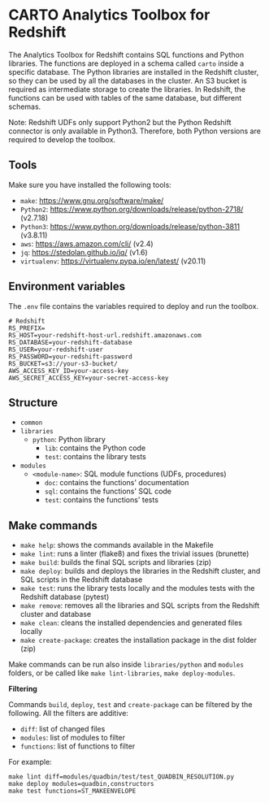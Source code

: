 # CARTO Analytics Toolbox for Redshift

The Analytics Toolbox for Redshift contains SQL functions and Python libraries. The functions are deployed in a schema called `carto` inside a specific database. The Python libraries are installed in the Redshift cluster, so they can be used by all the databases in the cluster. An S3 bucket is required as intermediate storage to create the libraries. In Redshift, the functions can be used with tables of the same database, but different schemas.

Note: Redshift UDFs only support Python2 but the Python Redshift connector is only available in Python3. Therefore, both Python versions are required to develop the toolbox.

## Tools

Make sure you have installed the following tools:

- `make`: https://www.gnu.org/software/make/
- `Python2`: https://www.python.org/downloads/release/python-2718/ (v2.7.18)
- `Python3`: https://www.python.org/downloads/release/python-3811 (v3.8.11)
- `aws`: https://aws.amazon.com/cli/ (v2.4)
- `jq`: https://stedolan.github.io/jq/ (v1.6)
- `virtualenv`: https://virtualenv.pypa.io/en/latest/ (v20.11)

## Environment variables

The `.env` file contains the variables required to deploy and run the toolbox.

```
# Redshift
RS_PREFIX=
RS_HOST=your-redshift-host-url.redshift.amazonaws.com
RS_DATABASE=your-redshift-database
RS_USER=your-redshift-user
RS_PASSWORD=your-redshift-password
RS_BUCKET=s3://your-s3-bucket/
AWS_ACCESS_KEY_ID=your-access-key
AWS_SECRET_ACCESS_KEY=your-secret-access-key
```

## Structure

- `common`
- `libraries`
    - `python`: Python library
        - `lib`: contains the Python code
        - `test`: contains the library tests
- `modules`
    - `<module-name>`: SQL module functions (UDFs, procedures)
        - `doc`: contains the functions' documentation
        - `sql`: contains the functions' SQL code
        - `test`: contains the functions' tests

## Make commands

- `make help`: shows the commands available in the Makefile
- `make lint`: runs a linter (flake8) and fixes the trivial issues (brunette)
- `make build`: builds the final SQL scripts and libraries (zip)
- `make deploy`: builds and deploys the libraries in the Redshift cluster, and SQL scripts in the Redshift database
- `make test`: runs the library tests locally and the modules tests with the Redshift database (pytest)
- `make remove`: removes all the libraries and SQL scripts from the Redshift cluster and database
- `make clean`: cleans the installed dependencies and generated files locally
- `make create-package`: creates the installation package in the dist folder (zip)

Make commands can be run also inside `libraries/python` and `modules` folders, or be called like `make lint-libraries`, `make deploy-modules`.

**Filtering**

Commands `build`, `deploy`, `test` and `create-package` can be filtered by the following. All the filters are additive:
- `diff`: list of changed files
- `modules`: list of modules to filter
- `functions`: list of functions to filter

For example:

```
make lint diff=modules/quadbin/test/test_QUADBIN_RESOLUTION.py
make deploy modules=quadbin,constructors
make test functions=ST_MAKEENVELOPE
```
